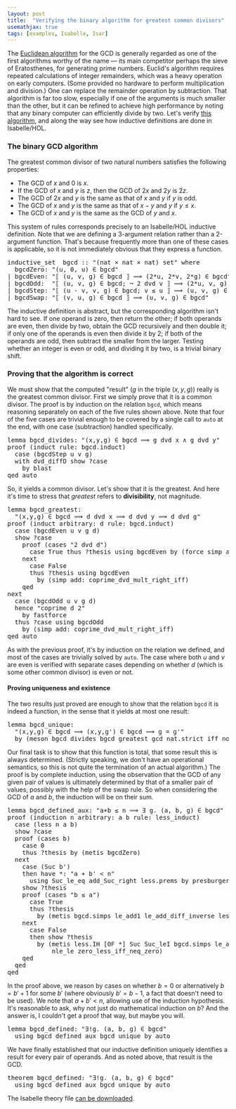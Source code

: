 ```yaml
---
layout: post
title:  "Verifying the binary algorithm for greatest common divisors"
usemathjax: true 
tags: [examples, Isabelle, Isar]
---
```

The [Euclidean algorithm](https://en.wikipedia.org/wiki/Euclidean_algorithm) 
for the GCD is generally regarded as
one of the first algorithms worthy of the name ––
its main competitor perhaps the sieve of Eratosthenes, 
for generating prime numbers.
Euclid's algorithm requires repeated calculations
of integer remainders, which was a heavy operation on early computers.
(Some provided no hardware to perform multiplication and division.)
One can replace the remainder operation by subtraction.
That algorithm is far too slow, especially if one of the arguments
is much smaller than the other,
but it can be refined to achieve high performance by noting that 
any binary computer can efficiently divide by two.
Let's verify [this algorithm](https://en.wikipedia.org/wiki/Binary_GCD_algorithm), 
and along the way see how inductive definitions are done in Isabelle/HOL.

### The binary GCD algorithm

The greatest common divisor of two natural numbers satisfies 
the following properties:

* The GCD of $x$ and 0 is $x$.
* If the GCD of $x$ and $y$ is $z$, then the GCD of $2x$ and $2y$ is $2z$.
* The GCD of $2x$ and $y$ is the same as that of $x$ and $y$ if $y$ is odd.
* The GCD of $x$ and $y$ is the same as that of $x-y$ and $y$ if $y\le x$.
* The GCD of $x$ and $y$ is the same as the GCD of $y$ and $x$.

This system of rules corresponds precisely to an Isabelle/HOL inductive definition. Note that we are defining a 3-argument relation
rather than a 2-argument function.
That's because frequently more than one of these cases is
applicable, so it is not immediately obvious that they express a
function. 

<pre class="source">
<span class="keyword1 command">inductive_set</span>  <span class="entity">bgcd</span> <span class="main">::</span> <span class="quoted"><span class="quoted"><span>"</span><span class="main">(</span>nat</span> <span class="main">×</span></span> nat <span class="main">×</span> nat<span class="main">)</span> set<span>"</span> <span class="keyword2 keyword">where</span><span>
  </span>bgcdZero<span class="main">:</span> <span class="quoted"><span class="quoted"><span>"</span><span class="main">(</span><span class="free bound entity">u</span><span class="main">,</span> <span class="main">0</span></span><span class="main">,</span> <span class="free bound entity">u</span><span class="main">)</span> <span class="main">∈</span></span> <span class="free">bgcd</span><span>"</span><span>
</span><span class="main">|</span> bgcdEven<span class="main">:</span> <span class="quoted"><span class="quoted"><span>"</span><span class="main">⟦</span> <span class="main">(</span><span class="free bound entity">u</span><span class="main">,</span> <span class="free bound entity">v</span><span class="main">,</span> <span class="free bound entity">g</span><span class="main">)</span> <span class="main">∈</span></span> <span class="free">bgcd</span> <span class="main">⟧</span> <span class="main">⟹</span> <span class="main">(</span><span class="numeral">2</span><span class="main">*</span></span><span class="free bound entity">u</span><span class="main">,</span> <span class="numeral">2</span><span class="main">*</span><span class="free bound entity">v</span><span class="main">,</span> <span class="numeral">2</span><span class="main">*</span><span class="free bound entity">g</span><span class="main">)</span> <span class="main">∈</span> <span class="free">bgcd</span><span>"</span><span>
</span><span class="main">|</span> bgcdOdd<span class="main">:</span>  <span class="quoted"><span class="quoted"><span>"</span><span class="main">⟦</span> <span class="main">(</span><span class="free bound entity">u</span><span class="main">,</span> <span class="free bound entity">v</span><span class="main">,</span> <span class="free bound entity">g</span><span class="main">)</span> <span class="main">∈</span></span> <span class="free">bgcd</span><span class="main">;</span> <span class="main">¬</span></span> <span class="numeral">2</span> <span class="keyword1">dvd</span> <span class="free bound entity">v</span> <span class="main">⟧</span> <span class="main">⟹</span> <span class="main">(</span><span class="numeral">2</span><span class="main">*</span><span class="free bound entity">u</span><span class="main">,</span> <span class="free bound entity">v</span><span class="main">,</span> <span class="free bound entity">g</span><span class="main">)</span> <span class="main">∈</span> <span class="free">bgcd</span><span>"</span><span>
</span><span class="main">|</span> bgcdStep<span class="main">:</span> <span class="quoted"><span class="quoted"><span>"</span><span class="main">⟦</span> <span class="main">(</span><span class="free bound entity">u</span> <span class="main">-</span></span> <span class="free bound entity">v</span><span class="main">,</span> <span class="free bound entity">v</span><span class="main">,</span> <span class="free bound entity">g</span><span class="main">)</span> <span class="main">∈</span></span> <span class="free">bgcd</span><span class="main">;</span> <span class="free bound entity">v</span> <span class="main">≤</span> <span class="free bound entity">u</span> <span class="main">⟧</span> <span class="main">⟹</span> <span class="main">(</span><span class="free bound entity">u</span><span class="main">,</span> <span class="free bound entity">v</span><span class="main">,</span> <span class="free bound entity">g</span><span class="main">)</span> <span class="main">∈</span> <span class="free">bgcd</span><span>"</span><span>
</span><span class="main">|</span> bgcdSwap<span class="main">:</span> <span class="quoted"><span class="quoted"><span>"</span><span class="main">⟦</span> <span class="main">(</span><span class="free bound entity">v</span><span class="main">,</span> <span class="free bound entity">u</span><span class="main">,</span> <span class="free bound entity">g</span><span class="main">)</span> <span class="main">∈</span></span> <span class="free">bgcd</span> <span class="main">⟧</span> <span class="main">⟹</span> <span class="main">(</span><span class="free bound entity">u</span><span class="main">,</span> <span class="free bound entity">v</span><span class="main">,</span> <span class="free bound entity">g</span><span class="main">)</span> <span class="main">∈</span></span> <span class="free">bgcd</span><span>"</span>
</pre>

The inductive definition is abstract, but the corresponding
algorithm isn't hard to see.
If one operand is zero, then return the other;
if both operands are even, then divide by two, obtain the GCD recursively
and then double it; 
if only one of the operands is even then divide it by 2;
if both of the operands are odd, then subtract the smaller from the larger. Testing whether an integer is even or odd, and dividing it by two,
is a trivial binary shift.

### Proving that the algorithm is correct

We must show that the computed "result" 
($g$ in the triple $(x,y,g)$) really is the greatest common divisor.
First we simply prove that it is a common divisor.
The proof is by induction on the relation `bgcd`,
which means reasoning separately on each of the five rules shown above.
Note that four of the five cases are trivial enough to be covered
by a single call to `auto` at the end, with one case (subtraction)
handled specifically.

<pre class="source">
<span class="keyword1 command">lemma</span> bgcd_divides<span class="main">:</span> <span class="quoted"><span class="quoted"><span>"</span><span class="main">(</span><span class="free">x</span><span class="main">,</span><span class="free">y</span><span class="main">,</span><span class="free">g</span><span class="main">)</span> <span class="main">∈</span></span> bgcd</span> <span class="main">⟹</span> <span class="free">g</span> <span class="keyword1">dvd</span> <span class="free">x</span> <span class="main">∧</span> <span class="free">g</span> <span class="keyword1">dvd</span> <span class="free">y</span><span>"</span><span>
</span><span class="keyword1 command">proof</span> <span class="main">(</span><span class="operator">induct</span> <span class="quasi_keyword">rule</span><span class="main main">:</span> bgcd.induct<span class="main">)</span><span>
  </span><span class="keyword3 command">case</span> <span class="main">(</span>bgcdStep <span class="skolem">u</span> <span class="skolem">v</span> <span class="skolem">g</span><span class="main">)</span><span>
  </span><span class="keyword1 command">with</span> dvd_diffD <span class="keyword3 command">show</span> <span class="var quoted var">?case</span><span>
    </span><span class="keyword1 command">by</span> <span class="operator">blast</span><span>
</span><span class="keyword1 command">qed</span> <span class="operator">auto</span>
</pre>

So, it yields a common divisor. Let's show that it is the greatest.
And here it's time to stress that *greatest* refers to **divisibility**,
not magnitude.

<pre class="source">
<span class="keyword1 command">lemma</span> bgcd_greatest<span class="main">:</span><span>
  </span><span class="quoted"><span class="quoted"><span>"</span><span class="main">(</span><span class="free">x</span><span class="main">,</span><span class="free">y</span><span class="main">,</span><span class="free">g</span><span class="main">)</span> <span class="main">∈</span></span> bgcd</span> <span class="main">⟹</span> <span class="free">d</span> <span class="keyword1">dvd</span> <span class="free">x</span> <span class="main">⟹</span> <span class="free">d</span> <span class="keyword1">dvd</span> <span class="free">y</span> <span class="main">⟹</span> <span class="free">d</span> <span class="keyword1">dvd</span> <span class="free">g</span><span>"</span><span>
</span><span class="keyword1 command">proof</span> <span class="main">(</span><span class="operator">induct</span> <span class="quasi_keyword">arbitrary</span><span class="main main">:</span> <span class="quoted free">d</span> <span class="quasi_keyword">rule</span><span class="main main">:</span> bgcd.induct<span class="main">)</span><span>
  </span><span class="keyword3 command">case</span> <span class="main">(</span>bgcdEven <span class="skolem">u</span> <span class="skolem">v</span> <span class="skolem">g</span> <span class="skolem">d</span><span class="main">)</span><span> 
  </span><span class="keyword3 command">show</span> <span class="var quoted var">?case</span><span>
    </span><span class="keyword1 command">proof</span> <span class="main">(</span><span class="operator">cases</span> <span class="quoted"><span class="quoted"><span>"</span><span class="numeral">2</span> <span class="keyword1">dvd</span></span> <span class="skolem">d</span><span>"</span></span><span class="main">)</span><span> 
      </span><span class="keyword3 command">case</span> True <span class="keyword3 command">thus</span> <span class="var quoted var">?thesis</span> <span class="keyword1 command">using</span> bgcdEven <span class="keyword1 command">by</span> <span class="main">(</span><span class="operator">force</span> <span class="quasi_keyword">simp</span> <span class="quasi_keyword">add</span><span class="main main">:</span> dvd_def<span class="main">)</span><span> 
    </span><span class="keyword1 command">next</span><span>
      </span><span class="keyword3 command">case</span> False<span>
      </span><span class="keyword3 command">thus</span> <span class="var quoted var">?thesis</span> <span class="keyword1 command">using</span> bgcdEven<span>
        </span><span class="keyword1 command">by</span> <span class="main">(</span><span class="operator">simp</span> <span class="quasi_keyword">add</span><span class="main main">:</span> coprime_dvd_mult_right_iff<span class="main">)</span><span>
    </span><span class="keyword1 command">qed</span><span>
</span><span class="keyword1 command">next</span><span>
  </span><span class="keyword3 command">case</span> <span class="main">(</span>bgcdOdd <span class="skolem">u</span> <span class="skolem">v</span> <span class="skolem">g</span> <span class="skolem">d</span><span class="main">)</span><span>
  </span><span class="keyword1 command">hence</span> <span class="quoted"><span class="quoted"><span>"</span>coprime</span> <span class="skolem">d</span> <span class="numeral">2</span><span>"</span></span><span>
    </span><span class="keyword1 command">by</span> <span class="operator">fastforce</span><span>
  </span><span class="keyword3 command">thus</span> <span class="var quoted var">?case</span> <span class="keyword1 command">using</span> bgcdOdd<span>
    </span><span class="keyword1 command">by</span> <span class="main">(</span><span class="operator">simp</span> <span class="quasi_keyword">add</span><span class="main main">:</span> coprime_dvd_mult_right_iff<span class="main">)</span><span>
</span><span class="keyword1 command">qed</span> <span class="operator">auto</span>
</pre>

As with the previous proof, it's by induction on the relation we defined,
and most of the cases are trivially solved by `auto`.
The case where both $u$ and $v$ are even is verified with separate cases
depending on whether $d$ (which is some other common divisor)
is even or not.

#### Proving uniqueness and existence

The two results just proved are enough to show that the relation `bgcd`
it is indeed a function, in the sense that it yields at most one result:

<pre class="source">
<span class="keyword1 command">lemma</span> bgcd_unique<span class="main">:</span><span> 
  </span><span class="quoted"><span class="quoted"><span>"</span><span class="main">(</span><span class="free">x</span><span class="main">,</span><span class="free">y</span><span class="main">,</span><span class="free">g</span><span class="main">)</span> <span class="main">∈</span></span> bgcd</span> <span class="main">⟹</span> <span class="main">(</span><span class="free">x</span><span class="main">,</span><span class="free">y</span><span class="main">,</span><span class="free">g'</span><span class="main">)</span> <span class="main">∈</span> bgcd <span class="main">⟹</span> <span class="free">g</span> <span class="main">=</span> <span class="free">g'</span><span>"</span><span>
  </span><span class="keyword1 command">by</span> <span class="main">(</span><span class="operator">meson</span> bgcd_divides bgcd_greatest gcd_nat.strict_iff_not<span class="main">)</span>
</pre>

Our final task is to show that this function is total, that some result
this is always determined. 
(Strictly speaking, we don't have an operational semantics,
so this is not quite the termination of an actual algorithm.)
The proof is by complete induction, using the observation that
the GCD of any given pair of values is ultimately determined
by that of a smaller pair of values, possibly with the help
of the swap rule. So when considering the GCD of $a$ and $b$,
the induction will be on their sum.

<pre class="source">
<span class="keyword1 command">lemma</span> bgcd_defined_aux<span class="main">:</span> <span class="quoted"><span class="quoted"><span>"</span><span class="free">a</span><span class="main">+</span></span><span class="free">b</span> <span class="main">≤</span></span> <span class="free">n</span> <span class="main">⟹</span> <span class="main">∃</span> <span class="bound">g</span><span class="main">.</span> <span class="main">(</span><span class="free">a</span><span class="main">,</span> <span class="free">b</span><span class="main">,</span> <span class="bound">g</span><span class="main">)</span> <span class="main">∈</span> bgcd<span>"</span><span>
</span><span class="keyword1 command">proof</span> <span class="main">(</span><span class="operator">induction</span> <span class="quoted free">n</span> <span class="quasi_keyword">arbitrary</span><span class="main main">:</span> <span class="quoted free">a</span> <span class="quoted free">b</span> <span class="quasi_keyword">rule</span><span class="main main">:</span> less_induct<span class="main">)</span><span>
  </span><span class="keyword3 command">case</span> <span class="main">(</span>less <span class="skolem">n</span> <span class="skolem">a</span> <span class="skolem">b</span><span class="main">)</span><span>
  </span><span class="keyword3 command">show</span> <span class="var quoted var">?case</span><span>
  </span><span class="keyword1 command">proof</span> <span class="main">(</span><span class="operator">cases</span> <span class="quoted skolem">b</span><span class="main">)</span><span>
    </span><span class="keyword3 command">case</span> 0<span>
    </span><span class="keyword3 command">thus</span> <span class="var quoted var">?thesis</span> <span class="keyword1 command">by</span> <span class="main">(</span><span class="operator">metis</span> bgcdZero<span class="main">)</span><span> 
  </span><span class="keyword1 command">next</span><span>
    </span><span class="keyword3 command">case</span> <span class="main">(</span>Suc <span class="skolem">b'</span><span class="main">)</span><span>
    </span><span class="keyword1 command">then</span> <span class="keyword1 command">have</span> *<span class="main">:</span> <span class="quoted"><span class="quoted"><span>"</span><span class="skolem">a</span> <span class="main">+</span></span> <span class="skolem">b'</span> <span class="main">&lt;</span></span> <span class="skolem">n</span><span>"</span><span>
      </span><span class="keyword1 command">using</span> Suc_le_eq add_Suc_right less.prems <span class="keyword1 command">by</span> <span class="operator">presburger</span><span>
    </span><span class="keyword3 command">show</span> <span class="var quoted var">?thesis</span><span>
    </span><span class="keyword1 command">proof</span> <span class="main">(</span><span class="operator">cases</span> <span class="quoted"><span class="quoted"><span>"</span><span class="skolem">b</span> <span class="main">≤</span></span> <span class="skolem">a</span><span>"</span></span><span class="main">)</span><span>
      </span><span class="keyword3 command">case</span> True<span>
      </span><span class="keyword3 command">thus</span> <span class="var quoted var">?thesis</span><span>
        </span><span class="keyword1 command">by</span> <span class="main">(</span><span class="operator">metis</span> bgcd.simps le_add1 le_add_diff_inverse less.IH <span class="main main">[</span><span class="operator">OF</span> *<span class="main main">]</span><span class="main">)</span><span>
    </span><span class="keyword1 command">next</span><span>
      </span><span class="keyword3 command">case</span> False<span>
      </span><span class="keyword1 command">then</span> <span class="keyword3 command">show</span> <span class="var quoted var">?thesis</span><span>
        </span><span class="keyword1 command">by</span> <span class="main">(</span><span class="operator">metis</span> less.IH <span class="main main">[</span><span class="operator">OF</span> *<span class="main main">]</span> Suc Suc_leI bgcd.simps le_add_diff_inverse less_add_same_cancel2<span>
            </span>nle_le zero_less_iff_neq_zero<span class="main">)</span><span>
    </span><span class="keyword1 command">qed</span><span>
  </span><span class="keyword1 command">qed</span><span>
</span><span class="keyword1 command">qed</span>
</pre>

In the proof above, we reason by cases on whether $b=0$
or alternatively $b = b'+1$ for some $b'$ 
(where obviously $b'=b-1$, a fact that doesn't need to be used).
We note that $a+b'<n$, allowing use of the induction hypothesis.
It's reasonable to ask, why not just do mathematical induction on $b$?
And the answer is, I couldn't get a proof that way, but maybe you will.

<pre class="source">
<span class="keyword1 command">lemma</span> bgcd_defined<span class="main">:</span> <span class="quoted"><span class="quoted"><span>"</span><span class="main">∃!</span><span class="bound">g</span><span class="main">.</span> <span class="main">(</span><span class="free">a</span><span class="main">,</span> <span class="free">b</span><span class="main">,</span> <span class="bound">g</span><span class="main">)</span> <span class="main">∈</span></span> bgcd</span><span>"</span><span>
  </span><span class="keyword1 command">using</span> bgcd_defined_aux bgcd_unique <span class="keyword1 command">by</span> <span class="operator">auto</span>
</pre>

We have finally established that our inductive definition
uniquely identifies a result for every pair of operands.
And as noted above, that result is the GCD.

<pre class="source">
<span class="keyword1 command">theorem</span> bgcd_defined<span class="main">:</span> <span class="quoted"><span class="quoted"><span>"</span><span class="main">∃!</span><span class="bound">g</span><span class="main">.</span> <span class="main">(</span><span class="free">a</span><span class="main">,</span> <span class="free">b</span><span class="main">,</span> <span class="bound">g</span><span class="main">)</span> <span class="main">∈</span></span> bgcd</span><span>"</span><span>
  </span><span class="keyword1 command">using</span> bgcd_defined_aux bgcd_unique <span class="keyword1 command">by</span> <span class="operator">auto</span>
</pre>

The Isabelle theory file [can be downloaded](/Isabelle-Examples/Binary_Euclidean_Algorithm.thy).


